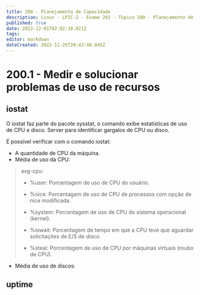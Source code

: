 ```yaml
---
title: 200 - Planejamento de Capacidade
description: Linux - LPIC-2 - Exame 201 - Tópico 200 - Planejamento de Capacidade
published: true
date: 2022-12-01T02:02:18.821Z
tags: 
editor: markdown
dateCreated: 2022-11-26T20:43:40.845Z
---
```


# 200.1 - Medir e solucionar problemas de uso de recursos
## iostat
O iostat faz parte do pacote sysstat, o comando exibe estatísticas de uso de CPU e disco. Server para identificar gargalos de CPU ou disco.

É possível verificar com o comando iostat:
- A quantidade de CPU da máquina.
- Média de uso da CPU:
> avg-cpu: 
>
> - %user: Porcentagem de uso de CPU do usuário.
>
> - %nice: Porcentagem de uso de CPU de processos com opção de nice modificada.
>
> - %system: Porcentagem de uso de CPU do sistema operacional (kernel).
>
> - %iowait: Porcentagem de tempo em que a CPU teve que aguardar solicitações de E/S de disco.
>
> - %steal: Porcentagem de uso de CPU por máquinas virtuais (roubo de CPU).

- Média de uso de discos:

## uptime